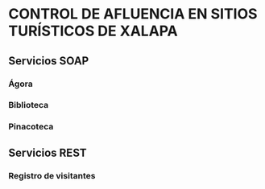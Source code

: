 # CONTROL DE AFLUENCIA EN SITIOS TURÍSTICOS DE XALAPA
## Servicios SOAP
### Ágora
### Biblioteca
### Pinacoteca
## Servicios REST
### Registro de visitantes
